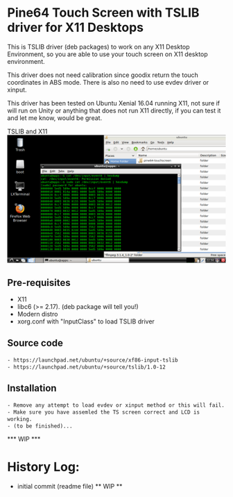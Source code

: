 Pine64 Touch Screen with TSLIB driver for X11 Desktops
======================================================

This is TSLIB driver (deb packages) to work on any X11 Desktop Environment, so you are able to use 
your touch screen on X11 desktop environment.

This driver does not need calibration since goodix return the touch coordinates in ABS mode.
There is also no need to use evdev driver or xinput.

This driver has been tested on Ubuntu Xenial 16.04 running X11, not sure if will run on Unity
or anything that does not run X11 directly, if you can test it and let me know, would be great.

TSLIB and X11
![tslib/X11](https://github.com/avafinger/pine64-touchscreen/raw/master/img/pine64-ts.png)


Pre-requisites
--------------

- X11
- libc6 (>= 2.17). (deb package will tell you!)
- Modern distro
- xorg.conf with "InputClass" to load TSLIB driver


Source code
-----------

	- https://launchpad.net/ubuntu/+source/xf86-input-tslib
	- https://launchpad.net/ubuntu/+source/tslib/1.0-12


Installation
------------

	- Remove any attempt to load evdev or xinput method or this will fail.
	- Make sure you have assemled the TS screen correct and LCD is working.
	- (to be finished)...


*** WIP ***

History Log:
===========
* initial commit (readme file) ** WIP **
